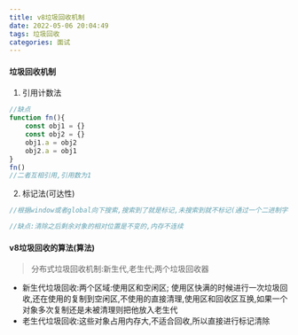 ```yaml
---
title: v8垃圾回收机制
date: 2022-05-06 20:04:49
tags: 垃圾回收
categories: 面试
---
```


#### 垃圾回收机制

1. 引用计数法

```js
//缺点
function fn(){
    const obj1 = {}
    const obj2 = {}
    obj1.a = obj2
    obj2.a = obj1
}
fn()
//二者互相引用,引用数为1
```

2. 标记法(可达性)

```js
//根据window或者global向下搜索,搜索到了就是标记,未搜索到就不标记(通过一个二进制字符来标记,进入环境离开环境)

//缺点:清除之后剩余对象的相对位置是不变的,内存不连续
```



#### v8垃圾回收的算法(算法)

> 分布式垃圾回收机制:新生代,老生代;两个垃圾回收器

* 新生代垃圾回收:两个区域:使用区和空闲区; 使用区快满的时候进行一次垃圾回收,还在使用的复制到空闲区,不使用的直接清理,使用区和回收区互换,如果一个对象多次复制还是未被清理则把他放入老生代
* 老生代垃圾回收:这些对象占用内存大,不适合回收,所以直接进行标记清除









































































































